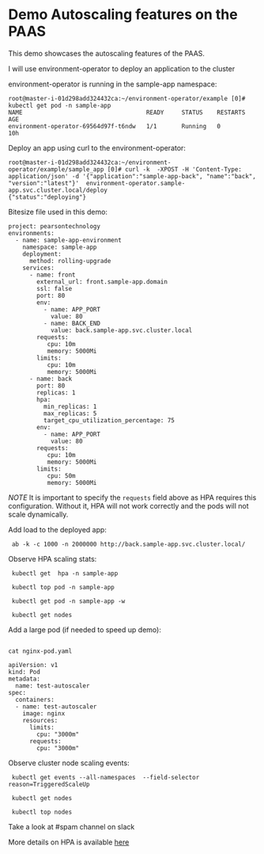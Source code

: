 # Demo Autoscaling features on the PAAS

This demo showcases the autoscaling features of the PAAS.

I will use environment-operator to deploy an application to the cluster

environment-operator is running in the sample-app namespace:

```
root@master-i-01d298add324432ca:~/environment-operator/example [0]# kubectl get pod -n sample-app
NAME                                   READY     STATUS    RESTARTS   AGE
environment-operator-69564d97f-t6ndw   1/1       Running   0          10h
```

Deploy an app using curl to the environment-operator:

```
root@master-i-01d298add324432ca:~/environment-operator/example/sample_app [0]# curl -k  -XPOST -H 'Content-Type: application/json' -d '{"application":"sample-app-back", "name":"back", "version":"latest"}'  environment-operator.sample-app.svc.cluster.local/deploy
{"status":"deploying"}
```


Bitesize file used in this demo:

```
project: pearsontechnology
environments:
  - name: sample-app-environment
    namespace: sample-app
    deployment:
      method: rolling-upgrade
    services:
      - name: front
        external_url: front.sample-app.domain
        ssl: false
        port: 80
        env:
          - name: APP_PORT
            value: 80
          - name: BACK_END
            value: back.sample-app.svc.cluster.local
        requests:
           cpu: 10m
           memory: 5000Mi
        limits:
           cpu: 10m
           memory: 5000Mi
      - name: back
        port: 80
        replicas: 1
        hpa:
          min_replicas: 1
          max_replicas: 5
          target_cpu_utilization_percentage: 75
        env:
          - name: APP_PORT
            value: 80
        requests:
           cpu: 10m
           memory: 5000Mi
        limits:
           cpu: 50m
           memory: 5000Mi
```

*NOTE*
It is important to specify the `requests` field above as HPA requires this configuration. Without it, HPA will not work correctly and the pods will not scale dynamically.


Add load to the deployed app:
```
 ab -k -c 1000 -n 2000000 http://back.sample-app.svc.cluster.local/
```

Observe HPA scaling stats:
```
 kubectl get  hpa -n sample-app

 kubectl top pod -n sample-app

 kubectl get pod -n sample-app -w

 kubectl get nodes
```

Add a large pod (if needed to speed up demo):

```

cat nginx-pod.yaml

apiVersion: v1
kind: Pod 
metadata:
  name: test-autoscaler
spec:
  containers:
  - name: test-autoscaler
    image: nginx
    resources:
      limits:
        cpu: "3000m"
      requests:
        cpu: "3000m"
```

Observe cluster node scaling events:
```
 kubectl get events --all-namespaces  --field-selector reason=TriggeredScaleUp

 kubectl get nodes

 kubectl top nodes
```

Take a look at #spam channel on slack

More details on HPA is available [here](https://kubernetes.io/docs/tasks/run-application/horizontal-pod-autoscale/)


